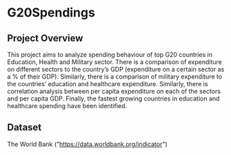 # G20Spendings

## Project Overview

This project aims to analyze spending behaviour of top G20 countries in Education, Health and Military sector. There is a comparison of expenditure on different sectors to the country’s GDP (expenditure on a certain sector as a % of their GDP). Similarly, there is a comparison of military expenditure to the countries’ education and healthcare expenditure. Similarly, there is correlation analysis between per capita expenditure on each of the sectors and per capita GDP. Finally, the fastest growing countries in education and healthcare spending have been identified.

## Dataset

The World Bank ("https://data.worldbank.org/indicator")
